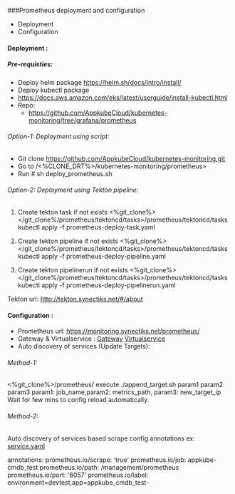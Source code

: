 ###Prometheus deployment and configuration

- Deployment 
- Configuration

#### Deployment :

##### Pre-requisties: 
- Deploy helm package https://helm.sh/docs/intro/install/
- Deploy kubectl package
 -  https://docs.aws.amazon.com/eks/latest/userguide/install-kubectl.html
- Repo: 
     - https://github.com/AppkubeCloud/kubernetes-monitoring/tree/grafana/prometheus

###### Option-1: Deployment using script:
-   Git clone https://github.com/AppkubeCloud/kubernetes-monitoring.git
-   Go to /<%CLONE_DRT%>/kubernetes-monitoring/prometheus>
-  Run # sh deploy_prometheus.sh

###### Option-2: Deployment using Tekton pipeline:
 1. Create tekton task if not exists
 <%git_clone%></git_clone%/prometheus/tektoncd/tasks>/prometheus/tektoncd/tasks
 kubectl apply -f prometheus-deploy-task.yaml

 1. Create tekton pipeline if not exists
 <%git_clone%></git_clone%/prometheus/tektoncd/tasks>/prometheus/tektoncd/tasks
 kubectl apply -f prometheus-deploy-pipeline.yaml
 1. Create tekton pipelinerun if not exists
 <%git_clone%></git_clone%/prometheus/tektoncd/tasks>/prometheus/tektoncd/tasks
 kubectl apply -f prometheus-deploy-pipelinerun.yaml
 
 Tekton url: http://tekton.synectiks.net/#/about

#### Configuration :
- Prometheus url: https://monitoring.synectiks.net/prometheus/
- Gateway & Virtualservice :  [Gateway](https://github.com/AppkubeCloud/kubernetes-monitoring/blob/main/prometheus/kubernetes-monitoring-vs.yaml "Gateway")  [Virtualservice](https://github.com/AppkubeCloud/kubernetes-monitoring/blob/main/prometheus/kubernetes-monitoring-vs.yaml "Virtualservice")
- Auto discovery of services (Update Targets):
###### Method-1:
<%git_clone%>/prometheus/
execute ./append_target.sh param1 param2 param3
param1: job_name,param2: metrics_path, param3: new_target_ip
Wait for few mins to config reload automatically.
###### Method-2:
Auto discovery of services based scrape config annotations 
ex: [service.yaml](https://github.com/AppkubeCloud/appkube-cmdb-deployment/blob/main/helm/templates/service.yaml "service.yaml")

 annotations:
     prometheus.io/scrape: 'true'
     prometheus.io/job: appkube-cmdb_test
     prometheus.io/path: /management/prometheus
     prometheus.io/port: '6057'
     prometheus.io/label: environment=devtest,app=appkube_cmdb_test- 

